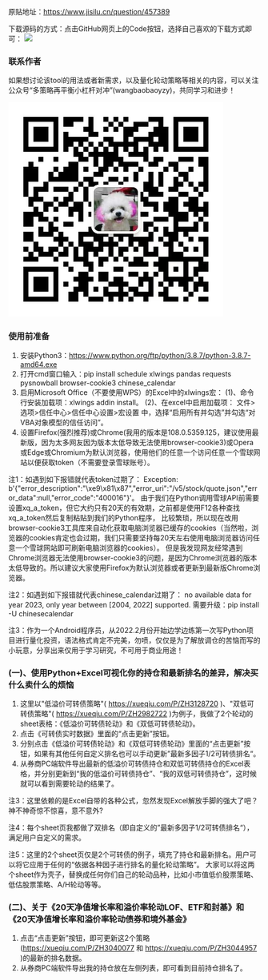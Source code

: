 原贴地址：https://www.jisilu.cn/question/457389

下载源码的方式：点击GitHub网页上的Code按钮，选择自己喜欢的下载方式即可：
![](res/download.png)

### 联系作者
如果想讨论该tool的用法或者新需求，以及量化轮动策略等相关的内容，可以关注公众号“多策略再平衡小杠杆对冲”(wangbaobaoyzy)，共同学习和进步！

![](res/author.png)

### 使用前准备
1. 安装Python3：https://www.python.org/ftp/python/3.8.7/python-3.8.7-amd64.exe
2. 打开cmd窗口输入：pip install schedule xlwings pandas requests pysnowball browser-cookie3 chinese_calendar
3. 启用Microsoft Office（不要使用WPS）的Excel中的xlwings宏：
   (1)、命令行安装加载项：xlwings addin install。
   (2)、在excel中启用加载项： 文件>选项>信任中心>信任中心设置>宏设置 中，选择“启用所有并勾选”并勾选“对VBA对象模型的信任访问”。 
4. 设置Firefox(强烈推荐)或Chrome(我用的版本是108.0.5359.125，建议使用最新版，因为太多网友因为版本太低导致无法使用browser-cookie3)或Opera或Edge或Chromium为默认浏览器，使用他们的任意一个访问任意一个雪球网站以便获取token（不需要登录雪球账号）。

注1：如遇到如下报错就代表token过期了：
Exception: b'{"error_description":"\xe9\x81\x87","error_uri":"/v5/stock/quote.json","error_data":null,"error_code":"400016"}'。
由于我们在Python调用雪球API前需要设置xq_a_token，但它大约只有20天的有效期，之前都是使用F12各种查找xq_a_token然后复制粘贴到我们的Python程序，
比较繁琐，所以现在改用browser-cookie3工具库来自动化获取电脑浏览器已缓存的cookies（当然啦，浏览器的cookies肯定也会过期，我们只需要坚持每20天左右使用电脑浏览器访问任意一个雪球网站即可刷新电脑浏览器的cookies）。
但是我发现网友经常遇到Chrome浏览器无法使用browser-cookie3的问题，是因为Chrome浏览器的版本太低导致的。所以建议大家使用Firefox为默认浏览器或者更新到最新版Chrome浏览器。

注2：如遇到如下报错就代表chinese_calendar过期了：
no available data for year 2023, only year between [2004, 2022] supported.
需要升级：pip install -U chinesecalendar

注3：作为一个Android程序员，从2022.2月份开始边学边练第一次写Python项目进行量化投资，语法格式肯定不完美，勿喷，仅仅是为了解放调仓的苦恼而写的小玩意，分享出来仅用于学习研究，不可用于商业用途！

### (一)、使用Python+Excel可视化你的持仓和最新排名的差异，解决买什么卖什么的烦恼
1. 这里以"低溢价可转债策略"( https://xueqiu.com/P/ZH3128720 )、"双低可转债策略"( https://xueqiu.com/P/ZH2982722 )为例子，我做了2个轮动的sheet表格：《低溢价可转债轮动》和《双低可转债轮动》。 
2. 点击《可转债实时数据》里面的“点击更新”按钮。 
3. 分别点击《低溢价可转债轮动》和《双低可转债轮动》里面的“点击更新”按钮，如果有其他任何自定义排名也可以手动更新”最新多因子1/2可转债排名“。
4. 从券商PC端软件导出最新的低溢价可转债持仓和双低可转债持仓的Excel表格，并分别更新到“我的低溢价可转债持仓”、“我的双低可转债持仓”，这时候就可以看到需要轮动的结果了。

注3：这里依赖的是Excel自带的各种公式，忽然发现Excel解放手脚的强大了吧？神不神奇惊不惊喜，意不意外?

注4：每个sheet页我都做了双排名（即自定义的”最新多因子1/2可转债排名“），满足用户自定义的需求。

注5：这里的2个sheet页仅是2个可转债的例子，填充了持仓和最新排名。用户可以将它应用于任何的“依据各种因子进行排名的量化轮动策略”。
大家可以将这两个sheet作为壳子，替换成任何你们自己的轮动品种，比如小市值低价股票策略、低估股票策略、A/H轮动等等。


### (二)、关于《20天净值增长率和溢价率轮动LOF、ETF和封基》和《20天净值增长率和溢价率轮动债券和境外基金》
1. 点击“点击更新”按钮，即可更新这2个策略(https://xueqiu.com/P/ZH3040077 和 https://xueqiu.com/P/ZH3044957 )的最新的排名数据。
2. 从券商PC端软件导出我的持仓放在左侧列表，即可看到目前持仓排名了。